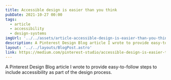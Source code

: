 ```yaml
---
title: Accessible design is easier than you think
pubDate: 2021-10-27 00:00
tags:
  - article
  - accessibility
  - design-systems
imgUrl: '../../assets/article-accessible-design-is-easier-than-you-think.png'
description: A Pinterest Design Blog article I wrote to provide easy-to-follow steps to include accessibility as part of the design process.
layout: '../../layouts/BlogPost.astro'
link: https://medium.com/pinterest-studio/accessible-design-is-easier-than-you-think-29c1d3200d87
---
```


A Pinterest Design Blog article I wrote to provide easy-to-follow steps to include accessibility as part of the design process.
